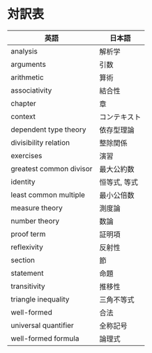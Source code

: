 # 対訳表

| 英語 | 日本語 |
| --- | --- |
| analysis | 解析学 |
| arguments | 引数 |
| arithmetic | 算術 |
| associativity | 結合性 |
| chapter | 章 |
| context | コンテキスト |
| dependent type theory | 依存型理論 |
| divisibility relation | 整除関係 |
| exercises | 演習 |
| greatest common divisor | 最大公約数 |
| identity | 恒等式, 等式 |
| least common multiple | 最小公倍数 |
| measure theory | 測度論 |
| number theory | 数論 |
| proof term | 証明項 |
| reflexivity | 反射性 |
| section | 節 |
| statement | 命題 |
| transitivity | 推移性 |
| triangle inequality | 三角不等式 |
| well-formed | 合法 |
| universal quantifier | 全称記号 |
| well-formed formula | 論理式 |
